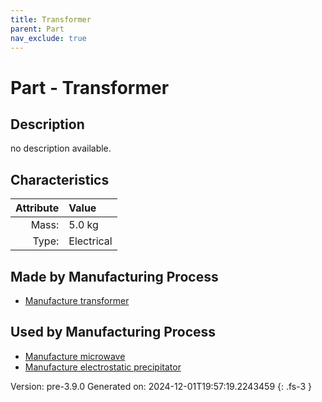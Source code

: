 ```yaml
---
title: Transformer
parent: Part
nav_exclude: true
---
```

# Part - Transformer

## Description
no description available.

## Characteristics

| Attribute      | Value |
|--------:|:------|
|Mass:|5.0 kg|
|Type:|Electrical|

## Made by Manufacturing Process

- [Manufacture transformer](../process/manufacture-transformer.html)

## Used by Manufacturing Process

- [Manufacture microwave](../process/manufacture-microwave.html)
- [Manufacture electrostatic precipitator](../process/manufacture-electrostatic-precipitator.html)


Version: pre-3.9.0 Generated on: 2024-12-01T19:57:19.2243459
{: .fs-3 }

